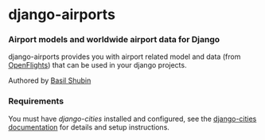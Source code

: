 django-airports
===

### Airport models and worldwide airport data for Django

django-airports provides you with airport related model and data (from [OpenFlights](http://openflights.org/)) that can be used in your django projects.

Authored by [Basil Shubin](http://resume.github.io/?bashu)

### Requirements

You must have *django-cities* installed and configured, see the [django-cities documentation](https://github.com/coderholic/django-cities) for details and setup instructions.
